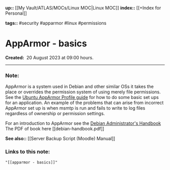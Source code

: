 **up::** [[My Vault/ATLAS/MOCs/Linux MOC|Linux MOC]]
**index::** [[+Index for Personal]]
 

**tags::** #security #apparmor #linux #permissions

# AppArmor - basics

**Created:**  20 August 2023 at  09:00 hours.

___
### Note:
AppArmor is a system used in Debian and other similar OSs it takes the place or overrides the permission system of using merely file permissions.
See the [Ubuntu AppArmor Profile guide](https://ubuntu.com/tutorials/beginning-apparmor-profile-development#1-overview) for how to do some basic set ups for an application.
An example of the problems that can arise from incorrect AppArmor set up is when msmtp is run and fails to write to log files regardless of ownership or permission settings.

For an introduction to AppArmor see the [Debian Administrator's Handbook](https://debian-handbook.info/browse/stable/sect.apparmor.html) The PDF of book here [[debian-handbook.pdf]]

**See also::** [[Server Backup Script (Moodle) Manual]] 

### Links to this note:
```query
"[[apparmor - basics]]"
```

